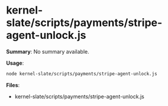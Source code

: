 # kernel-slate/scripts/payments/stripe-agent-unlock.js

**Summary**: No summary available.

**Usage**:

```bash
node kernel-slate/scripts/payments/stripe-agent-unlock.js
```

**Files**:
- kernel-slate/scripts/payments/stripe-agent-unlock.js
